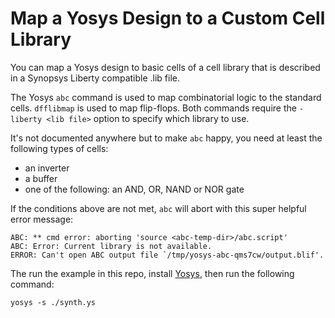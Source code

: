 # Map a Yosys Design to a Custom Cell Library

You can map a Yosys design to basic cells of a cell library that is described
in a Synopsys Liberty compatible .lib file.

The Yosys `abc` command is used to map combinatorial logic to the standard cells.
`dfflibmap` is used to map flip-flops. Both commands require the 
`-liberty <lib file>` option to specify which library to use.

It's not documented anywhere but to make `abc` happy, you need at least the
following types of cells:

* an inverter
* a buffer
* one of the following: an AND, OR, NAND or NOR gate

If the conditions above are not met, `abc` will abort with this super
helpful error message:

    ABC: ** cmd error: aborting 'source <abc-temp-dir>/abc.script'
    ABC: Error: Current library is not available.
    ERROR: Can't open ABC output file `/tmp/yosys-abc-qms7cw/output.blif'.


The run the example in this repo, install [Yosys](https://github.com/YosysHQ/yosys), then
run the following command:

`yosys -s ./synth.ys`

